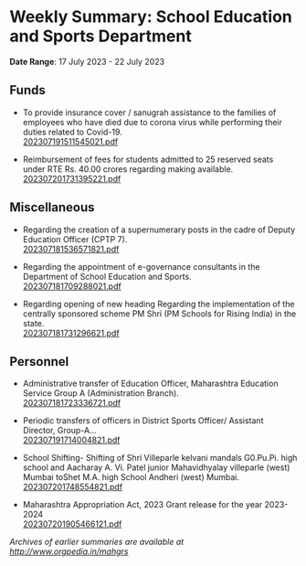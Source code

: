 # Weekly Summary: School Education and Sports Department

**Date Range**: 17 July 2023 - 22 July 2023


## Funds
- To provide insurance cover / sanugrah assistance to the families of employees who have died due to corona virus while performing their duties related to Covid-19.\
  [202307191511545021.pdf](https://gr.maharashtra.gov.in/Site/Upload/Government%20Resolutions/English/202307191511545021.pdf)

- Reimbursement of fees for students admitted to 25 reserved seats under RTE Rs. 40.00 crores regarding making available.\
  [202307201731395221.pdf](https://gr.maharashtra.gov.in/Site/Upload/Government%20Resolutions/English/202307201731395221.pdf)

## Miscellaneous
- Regarding the creation of a supernumerary posts in the cadre of Deputy Education Officer (CPTP 7).\
  [202307181536571821.pdf](https://gr.maharashtra.gov.in/Site/Upload/Government%20Resolutions/English/202307181536571821.pdf)

- Regarding the appointment of e-governance consultants in the Department of School Education and Sports.\
  [202307181709288021.pdf](https://gr.maharashtra.gov.in/Site/Upload/Government%20Resolutions/English/202307181709288021.pdf)

- Regarding opening of new heading Regarding the implementation of the centrally sponsored scheme PM Shri (PM Schools for Rising India) in the state.\
  [202307181731296621.pdf](https://gr.maharashtra.gov.in/Site/Upload/Government%20Resolutions/English/202307181731296621.pdf)

## Personnel
- Administrative transfer of Education Officer, Maharashtra Education Service Group A (Administration Branch).\
  [202307181723336721.pdf](https://gr.maharashtra.gov.in/Site/Upload/Government%20Resolutions/English/202307181723336721.pdf)

- Periodic transfers of officers in District Sports Officer/ Assistant Director, Group-A...\
  [202307191714004821.pdf](https://gr.maharashtra.gov.in/Site/Upload/Government%20Resolutions/English/202307191714004821.pdf)

- School Shifting- Shifting of Shri Villeparle kelvani mandals G0.Pu.Pi. high school and Aacharay A. Vi. Patel junior Mahavidhyalay villeparle (west) Mumbai toShet M.A. high School Andheri (west) Mumbai.\
  [202307201748554821.pdf](https://gr.maharashtra.gov.in/Site/Upload/Government%20Resolutions/English/202307201748554821.pdf)

- Maharashtra Appropriation Act, 2023 Grant release for the year 2023-2024\
  [202307201905466121.pdf](https://gr.maharashtra.gov.in/Site/Upload/Government%20Resolutions/English/202307201905466121.pdf)


*Archives of earlier summaries are available at http://www.orgpedia.in/mahgrs*